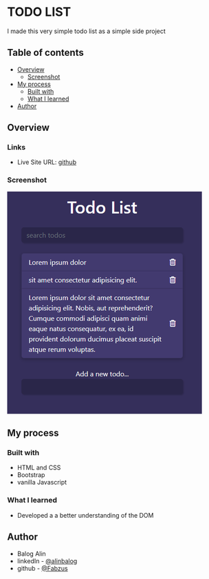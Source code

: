 # TODO LIST

I made this very simple todo list as a simple side project



## Table of contents

- [Overview](#overview)
  - [Screenshot](#screenshot)
- [My process](#my-process)
  - [Built with](#built-with)
  - [What I learned](#what-i-learned)
- [Author](#author)

## Overview

### Links

- Live Site URL: [github](https://fabzus.github.io/todo-lost-VERY-simple/)

### Screenshot

![result](todolist.PNG)



## My process

### Built with

- HTML and CSS
- Bootstrap
- vanilla Javascript

### What I learned

- Developed a a better understanding of the DOM

## Author

- Balog Alin
- linkedIn - [@alinbalog](https://www.linkedin.com/in/alinbalog/)
- github - [@Fabzus](https://github.com/Fabzus)
